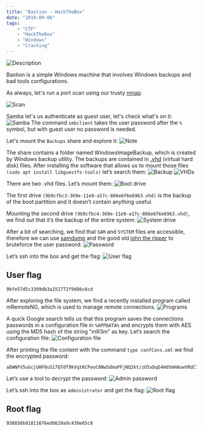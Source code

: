 ```yaml
---
title: "Bastion - HackTheBox"
date: "2019-09-06"
tags:
    - "CTF"
    - "HackTheBox"
    - "Windows"
    - "Cracking"
---
```

![Description](/images/hackthebox/bastion/info.png)

Bastion is a simple Windows machine that involves Windows backups and bad tools
configurations.

As always, let's run a port scan using our trusty [nmap](https://nmap.org/):

![Scan](/images/hackthebox/bastion/scan.png)

Samba let's us authenticate as guest user, let's check what's on it:
![Samba](/images/hackthebox/bastion/smb.png)
The command `smbclient` takes the user password after the `%` symbol, but with
guest user no password is needed.

Let's mount the `Backups` share and explore it:
![Note](/images/hackthebox/bastion/note.png)

The share contains a folder named WindowsImageBackup, which is created by
Windows backup utility. The backups are contained in
[.vhd](https://en.wikipedia.org/wiki/VHD_(file_format)) (virtual hard disk)
files. After installing the software that allows us to mount those files `(sudo
apt install libguestfs-tools)` let’s search them:
![Backup](/images/hackthebox/bastion/backup.png)
![VHDs](/images/hackthebox/bastion/vhds.png)

There are two .vhd files. Let’s mount them:
![Boot drive](/images/hackthebox/bastion/boothd.png)

The first drive `(9b9cfbc3-369e-11e9-a17c-806e6f6e6963.vhd)` is the backup of the
boot partition and it doesn’t contain anything useful.

Mounting the second drive `(9b9cfbc4-369e-11e9-a17c-806e6f6e6963.vhd)`, we find
out that it’s the backup of the entire system:
![System drive](/images/hackthebox/bastion/systemhd.png)

After a bit of searching, we find that `SAM` and `SYSTEM` files are accessible,
therefore we can use [samdump](https://github.com/geocar/samdump) and the good
old [john the ripper](https://www.openwall.com/john/) to bruteforce the user
password:
![Password](/images/hackthebox/bastion/pass.png)

Let’s ssh into the box and get the flag:
![User flag](/images/hackthebox/bastion/user.png)

## User flag
```
9bfe57d5c3309db3a151772f9d86c6cd
```

After exploring the file system, we find a recently installed program called
mRemoteNG, which is used to manage remote connections.
![Programs](/images/hackthebox/bastion/programs.png)

A quick Google search tells us that this program saves the connections passwords
in a configuration file in `%APPDATA%` and encrypts them with AES using the MD5
hash of the string "mR3m" as key. Let’s search the configuration file:
![Configuration file](/images/hackthebox/bastion/configuration.png)

After printing the file content with the command `type confCons.xml` we find the
encrypted password:

```
aEWNFV5uGcjUHF0uS17QTdT9kVqtKCPeoC0Nw5dmaPFjNQ2kt/zO5xDqE4HdVmHAowVRdC7emf7lWWA10dQKiw==
```

Let’s use a tool to decrypt the password:
![Admin password](/images/hackthebox/bastion/adminpass.png)

Let’s ssh into the box as `administrator` and get the flag:
![Root flag](/images/hackthebox/bastion/root.png)

## Root flag
```
958850b91811676ed6620a9c430e65c8
```
